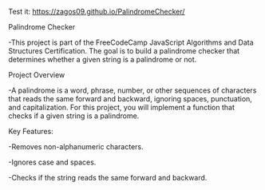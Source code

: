 Test it: https://zagos09.github.io/PalindromeChecker/

Palindrome Checker

-This project is part of the FreeCodeCamp JavaScript Algorithms and Data Structures Certification. The goal is to build a palindrome checker that determines whether a given string is a palindrome or not.


Project Overview

-A palindrome is a word, phrase, number, or other sequences of characters that reads the same forward and backward, ignoring spaces, punctuation, and capitalization. For this project, you will implement a function that checks if a given string is a palindrome.


Key Features:

-Removes non-alphanumeric characters.


-Ignores case and spaces.

-Checks if the string reads the same forward and backward.
